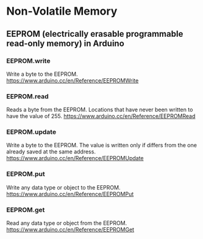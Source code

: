 # Non-Volatile Memory

## EEPROM (electrically erasable programmable read-only memory) in Arduino

### EEPROM.write

Write a byte to the EEPROM. 
https://www.arduino.cc/en/Reference/EEPROMWrite

### EEPROM.read

Reads a byte from the EEPROM. Locations that have never been written to have the value of 255.
https://www.arduino.cc/en/Reference/EEPROMRead

### EEPROM.update

Write a byte to the EEPROM. The value is written only if differs from the one already saved at the same address.
https://www.arduino.cc/en/Reference/EEPROMUpdate

### EEPROM.put

Write any data type or object to the EEPROM.
https://www.arduino.cc/en/Reference/EEPROMPut

### EEPROM.get

Read any data type or object from the EEPROM.
https://www.arduino.cc/en/Reference/EEPROMGet
